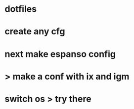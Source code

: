 # dotfiles

# create any cfg

# next make espanso config
# > make a conf with ix and igm 
#    switch os > try there 
